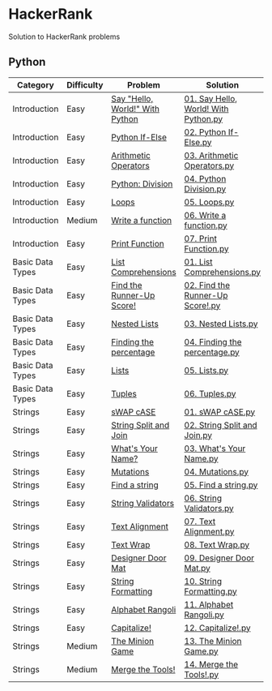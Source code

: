 # HackerRank
Solution to HackerRank problems
## Python

| Category | Difficulty | Problem | Solution |
|----------|------------|---------|----------|
|Introduction|Easy|[Say "Hello, World!" With Python](https://www.hackerrank.com/challenges/py-hello-world?isFullScreen=true)|[01. Say Hello, World! With Python.py](https://github.com/Momen-17/HackerRank/blob/master/Python/01.%20Introduction/01.%20Say%20Hello%2C%20World!%20With%20Python.py)|
| Introduction|Easy|[Python If-Else](https://www.hackerrank.com/challenges/py-if-else?isFullScreen=true)|[02. Python If-Else.py](https://github.com/Momen-17/HackerRank/blob/master/Python/01.%20Introduction/02.%20Python%20If-Else.py)|
|Introduction|Easy|[Arithmetic Operators](https://www.hackerrank.com/challenges/python-arithmetic-operators?isFullScreen=true)|[03. Arithmetic Operators.py](https://github.com/Momen-17/HackerRank/blob/master/Python/01.%20Introduction/03.%20Arithmetic%20Operators.py)|
|Introduction|Easy|[Python: Division](https://www.hackerrank.com/challenges/python-division?isFullScreen=true)|[04. Python Division.py](https://github.com/Momen-17/HackerRank/blob/master/Python/01.%20Introduction/04.%20Python%20Division.py)|
|Introduction|Easy|[Loops](https://www.hackerrank.com/challenges/python-loops?isFullScreen=true)|[05. Loops.py](https://github.com/Momen-17/HackerRank/blob/master/Python/01.%20Introduction/05.%20Loops.py)|
|Introduction|Medium |[Write a function](https://www.hackerrank.com/challenges/write-a-function?isFullScreen=true)|[ 06. Write a function.py](https://github.com/Momen-17/HackerRank/blob/master/Python/01.%20Introduction/06.%20Write%20a%20function.py)|
|Introduction|Easy|[Print Function](https://www.hackerrank.com/challenges/python-print?isFullScreen=true)|[07. Print Function.py](https://github.com/Momen-17/HackerRank/blob/master/Python/01.%20Introduction/07.%20Print%20Function.py)|
|Basic Data Types|Easy|[List Comprehensions](https://www.hackerrank.com/challenges/list-comprehensions?isFullScreen=true)|[01. List Comprehensions.py](https://github.com/Momen-17/HackerRank/blob/master/Python/02.%20Basic%20Data%20Types/01.%20List%20Comprehensions.py)|
|Basic Data Types|Easy|[Find the Runner-Up Score!](https://www.hackerrank.com/challenges/find-second-maximum-number-in-a-list?isFullScreen=true)|[02. Find the Runner-Up Score!.py](https://github.com/Momen-17/HackerRank/blob/master/Python/02.%20Basic%20Data%20Types/02.%20Find%20the%20Runner-Up%20Score!.py)|
|Basic Data Types|Easy|[Nested Lists](https://www.hackerrank.com/challenges/nested-list?isFullScreen=true)|[03. Nested Lists.py](https://github.com/Momen-17/HackerRank/blob/master/Python/02.%20Basic%20Data%20Types/03.%20Nested%20Lists.py)|
|Basic Data Types|Easy|[Finding the percentage](https://www.hackerrank.com/challenges/finding-the-percentage?isFullScreen=true)|[04. Finding the percentage.py](https://github.com/Momen-17/HackerRank/blob/master/Python/02.%20Basic%20Data%20Types/04.%20Finding%20the%20percentage.py)|
|Basic Data Types|Easy|[Lists](https://www.hackerrank.com/challenges/python-lists?isFullScreen=true)|[05. Lists.py](https://github.com/Momen-17/HackerRank/blob/master/Python/02.%20Basic%20Data%20Types/05.%20Lists.py)|
|Basic Data Types|Easy|[Tuples](https://www.hackerrank.com/challenges/python-tuples?isFullScreen=true)|[06. Tuples.py](https://github.com/Momen-17/HackerRank/blob/master/Python/02.%20Basic%20Data%20Types/06.%20Tuples.py)|
|Strings|Easy|[sWAP cASE](https://www.hackerrank.com/challenges/swap-case?isFullScreen=true)|[01. sWAP cASE.py](https://github.com/Momen-17/HackerRank/blob/master/Python/03.%20Strings/01.%20sWAP%20cASE.py)|
|Strings|Easy|[String Split and Join](https://www.hackerrank.com/challenges/python-string-split-and-join?isFullScreen=true)|[02. String Split and Join.py](https://github.com/Momen-17/HackerRank/blob/master/Python/03.%20Strings/02.%20String%20Split%20and%20Join.py)|
|Strings|Easy|[What's Your Name?](https://www.hackerrank.com/challenges/whats-your-name?isFullScreen=true)|[03. What's Your Name.py](https://github.com/Momen-17/HackerRank/blob/master/Python/03.%20Strings/03.%20What's%20Your%20Name.py)|
|Strings|Easy|[Mutations](https://www.hackerrank.com/challenges/python-mutations?isFullScreen=true)|[04. Mutations.py](https://github.com/Momen-17/HackerRank/blob/master/Python/03.%20Strings/04.%20Mutations.py)|
|Strings|Easy|[Find a string](https://www.hackerrank.com/challenges/find-a-string?isFullScreen=true)|[05. Find a string.py](https://github.com/Momen-17/HackerRank/blob/master/Python/03.%20Strings/05.%20Find%20a%20string.py)|
|Strings|Easy|[String Validators](https://www.hackerrank.com/challenges/string-validators?isFullScreen=true)|[06. String Validators.py](https://github.com/Momen-17/HackerRank/blob/master/Python/03.%20Strings/06.%20String%20Validators.py)|
|Strings|Easy|[Text Alignment](https://www.hackerrank.com/challenges/text-alignment?isFullScreen=true)|[07. Text Alignment.py](https://github.com/Momen-17/HackerRank/blob/master/Python/03.%20Strings/07.%20Text%20Alignment.py)|
|Strings|Easy|[Text Wrap](https://www.hackerrank.com/challenges/text-wrap?isFullScreen=true)|[08. Text Wrap.py](https://github.com/Momen-17/HackerRank/blob/master/Python/03.%20Strings/08.%20Text%20Wrap.py)|
|Strings|Easy|[Designer Door Mat](https://www.hackerrank.com/challenges/designer-door-mat?isFullScreen=true)|[09. Designer Door Mat.py](https://github.com/Momen-17/HackerRank/blob/master/Python/03.%20Strings/09.%20Designer%20Door%20Mat.py)|
|Strings|Easy|[String Formatting](https://www.hackerrank.com/challenges/python-string-formatting?isFullScreen=true)|[10. String Formatting.py](https://github.com/Momen-17/HackerRank/blob/master/Python/03.%20Strings/10.%20String%20Formatting.py)|
|Strings|Easy|[Alphabet Rangoli](https://www.hackerrank.com/challenges/alphabet-rangoli?isFullScreen=true)|[11. Alphabet Rangoli.py](https://github.com/Momen-17/HackerRank/blob/master/Python/03.%20Strings/11.%20Alphabet%20Rangoli.py)|
|Strings|Easy|[Capitalize!](https://www.hackerrank.com/challenges/capitalize?isFullScreen=true)|[12. Capitalize!.py](https://github.com/Momen-17/HackerRank/blob/master/Python/03.%20Strings/12.%20Capitalize!.py)|
|Strings|Medium|[The Minion Game](https://www.hackerrank.com/challenges/the-minion-game?isFullScreen=true)|[13. The Minion Game.py](https://github.com/Momen-17/HackerRank/blob/master/Python/03.%20Strings/13.%20The%20Minion%20Game.py)|
|Strings|Medium|[Merge the Tools!](https://www.hackerrank.com/challenges/merge-the-tools?isFullScreen=true)|[14. Merge the Tools!.py](https://github.com/Momen-17/HackerRank/blob/master/Python/03.%20Strings/14.%20Merge%20the%20Tools!.py)|
